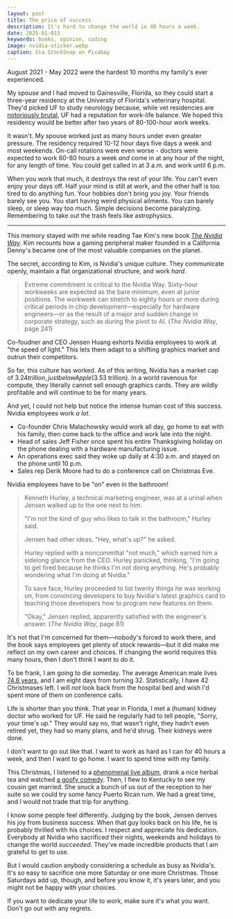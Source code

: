 ```yaml
---
layout: post
title: The price of success
description: It's hard to change the world in 40 hours a week.
date: 2025-01-013
keywords: books, opinion, coding
image: nvidia-sticker.webp
caption: Via StockSnap on Pixabay
---
```


August 2021 - May 2022 were the hardest 10 months my family's ever experienced.

My spouse and I had moved to Gainesville, Florida, so they could start a three-year residency at the University of Florida's veterinary hospital. They'd picked UF to study neurology because, while vet residencies are [notoriously brutal](https://forums.studentdoctor.net/threads/veterinary-residency-work-life-balance.1487920/), UF had a reputation for work-life balance. We hoped this residency would be better after two years of 80-100-hour work weeks.

It wasn't. My spouse worked just as many hours under even greater pressure. The residency required 10-12 hour days five days a week and most weekends. On-call rotations were even worse - doctors were expected to work 60-80 hours a week _and_ come in at any hour of the night, for any length of time. You could get called in at 3 a.m. and work until 6 p.m.

When you work that much, it destroys the rest of your life. You can't even enjoy your days off. Half your mind is still at work, and the other half is too tired to do anything fun. Your hobbies don't bring you joy. Your friends barely see you. You start having weird physical ailments. You can barely sleep, or sleep way too much. Simple decisions become paralyzing. Remembering to take out the trash feels like astrophysics.

---

This memory stayed with me while reading Tae Kim's new book [_The Nvidia Way_](https://www.amazon.com/Nvidia-Way-Jensen-Huang-Making/dp/1324086718). Kim recounts how a gaming peripheral maker founded in a California Denny's became one of the most valuable companies on the planet.

The secret, according to Kim, is Nvidia's unique culture. They communicate openly, maintain a flat organizational structure, and work _hard_.

> Extreme commitment is critical to the Nvidia Way. Sixty-hour workweeks are expected as the bare minimum, even at junior positions. The workweek can stretch to eighty hours or more during critical periods in chip development—especially for hardware engineers—or as the result of a major and sudden change in corporate strategy, such as during the pivot to AI. (_The Nvidia Way_, page 241)

Co-foudner and CEO Jensen Huang exhorts Nvidia employees to work at "the speed of light." This lets them adapt to a shifting graphics market and outrun their competitors.

So far, this culture has worked. As of this writing, Nvidia has a market cap of $3.24 trillion, just below Apple ($3.53 trillion). In a world ravenous for compute, they literally cannot sell enough graphics cards. They are wildly profitable and will continue to be for many years.

And yet, I could not help but notice the intense human cost of this success. Nvidia employees work _a lot_.

- Co-founder Chris Malachowsky would work all day, go home to eat with his family, then come back to the office and work late into the night.
- Head of sales Jeff Fisher once spent his entire Thanksgiving holiday on the phone dealing with a hardware manufacturing issue.
- An operations exec said they woke up daily at 4:30 a.m. and stayed on the phone until 10 p.m.
- Sales rep Derik Moore had to do a conference call on Christmas Eve.

Nvidia employees have to be "on" even in the bathroom!

> Kenneth Hurley, a technical marketing engineer, was at a urinal when Jensen walked up to the one next to him.
>
> "I'm not the kind of guy who likes to talk in the bathroom," Hurley said.
>
> Jensen had other ideas. "Hey, what's up?" he asked.
>
> Hurley replied with a noncommittal "not much," which earned him a sidelong glance from the CEO. Hurley panicked, thinking, "I'm going to get fired because he thinks I'm not doing anything. He's probably wondering what I'm doing at Nvidia."
>
> To save face, Hurley proceeded to list twenty things he was working on, from convincing developers to buy Nvidia's latest graphics card to teaching those developers how to program new features on them.
>
> "Okay," Jensen replied, apparently satisfied with the engineer's answer. (_The Nvidia Way_, page 81)

It's not that I'm concerned for them—nobody's forced to work there, and the book says employees get plenty of stock rewards—but it did make me reflect on my own career and choices. If changing the world requires this many hours, then I don't think I want to do it.

To be frank, I am going to die someday. The average American male lives [74.8 years](https://www.cdc.gov/nchs/fastats/life-expectancy.htm), and I am eight days from turning 32. Statistically, I have 42 Christmases left. I will _not_ look back from the hospital bed and wish I'd spent more of them on conference calls.

Life is shorter than you think. That year in Florida, I met a (human) kidney doctor who worked for UF. He said he regularly had to tell people, "Sorry, your time's up." They would say no, that wasn't right, they hadn't even retired yet, they had so many plans, and he'd shrug. Their kidneys were done.

I don't want to go out like that. I want to work as hard as I can for 40 hours a week, and then I want to go home. I want to spend time with my family.

This Christmas, I listened to a [phenomenal live album](https://open.spotify.com/album/1tpRaW0oobL8NV7gZTJ4fS?si=ZZhkXZDSSfSdWOjoWCnwMA), drank a nice herbal tea and watched [a goofy comedy](https://en.wikipedia.org/wiki/Eating_Raoul). Then, I flew to Kentucky to see my cousin get married. She snuck a bunch of us out of the reception to her suite so we could try some fancy Puerto Rican rum. We had a great time, and I would not trade that trip for anything.

I know some people feel differently. Judging by the book, Jensen derives his joy from business success. When that guy looks back on his life, he is probably thrilled with his choices. I respect and appreciate his dedication. Everybody at Nvidia who sacrificed their nights, weekends and holidays to change the world _succeeded_. They've made incredible products that I am grateful to get to use.

But I would caution anybody considering a schedule as busy as Nvidia's. It's so easy to sacrifice one more Saturday or one more Christmas. Those Saturdays add up, though, and before you know it, it's years later, and you might not be happy with your choices.

If you want to dedicate your life to work, make sure it's what you want. Don't go out with any regrets.
